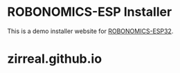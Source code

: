 # ROBONOMICS-ESP Installer

This is a demo installer website for [ROBONOMICS-ESP32](https://github.com/LoSk-p/sensors-software).

# zirreal.github.io
